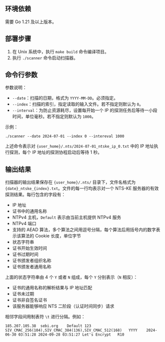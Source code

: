 ## 环境依赖

需要 Go 1.21 及以上版本。

## 部署步骤

1. 在 Unix 系统中，执行 `make build` 命令编译项目。
2. 执行 `./scanner` 命令启动扫描器。

## 命令行参数

参数说明：
- `--date`：扫描的日期，格式为 `YYYY-MM-DD`。必须指定。
- `--index`：扫描的索引，指定读取的输入文件。若不指定则默认为 `0`。
- `--interval`：为防止资源耗尽，设置每开始一个 IP 的探测任务后等待一小段时间，单位毫秒。若不指定则默认为 `1000`。

示例：

```shell
./scanner --date 2024-07-01 --index 0 --intereval 1000
```

上述命令表示对 `{user_home}/.nts/2024-07-01_ntske_ip_0.txt` 中的 IP 地址执行探测，每个 IP 地址的探测协程启动后等待 1 秒。

## 输出结果

扫描器的输出结果保存在 `{user_home}/.nts/` 目录下，文件名格式为 `{date}_ntske_{index}.txt`。文件的每一行均表示对一个 NTS-KE 服务器的有效探测结果。每行包含的字段有：
- IP 地址
- 证书中的通用名称
- NTPv4 主机，`Default` 表示由当前主机提供 NTPv4 服务
- NTPv4 端口
- 支持的 AEAD 算法，多个算法之间用逗号分隔，每个算法后用括号内的数字表示该算法的 Cookie 长度，单位字节
- 状态字符串
- 证书开始生效时间
- 证书过期时间
- 证书颁发者组织名称
- 证书颁发者通用名称

上面的状态字符串由 4 个 `Y` 或者 `N` 组成，每个 `Y` 分别表示（`N` 相反）：
- 证书的通用名称的解析结果与 IP 地址匹配
- 证书未过期
- 证书非自签名证书
- 该服务器能够响应 NTS 二阶段（认证时间同步）请求

相邻字段间用制表符 `\t` 进行分隔。例如：

```
185.207.105.38	sebi.org	Default	123	SIV_CMAC_256(104),SIV_CMAC_384(136),SIV_CMAC_512(168)	YYYY	2024-06-30 03:51:28	2024-09-28 03:51:27	Let's Encrypt	R10
```
